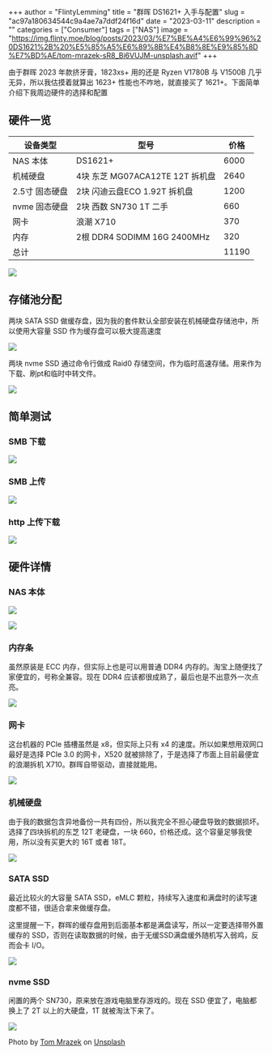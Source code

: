 +++
author = "FlintyLemming"
title = "群晖 DS1621+ 入手与配置"
slug = "ac97a180634544c9a4ae7a7ddf24f16d"
date = "2023-03-11"
description = ""
categories = ["Consumer"]
tags = ["NAS"]
image = "https://img.flinty.moe/blog/posts/2023/03/%E7%BE%A4%E6%99%96%20DS1621%2B%20%E5%85%A5%E6%89%8B%E4%B8%8E%E9%85%8D%E7%BD%AE/tom-mrazek-sR8_Bi6VUJM-unsplash.avif"
+++

由于群晖 2023 年款挤牙膏，1823xs+ 用的还是 Ryzen V1780B 与 V1500B 几乎无异，所以我估摸着就算出 1623+ 性能也不咋地，就直接买了 1621+。下面简单介绍下我周边硬件的选择和配置

## 硬件一览

| 设备类型 | 型号 | 价格 |
| --- | --- | --- |
| NAS 本体 | DS1621+ | 6000 |
| 机械硬盘 | 4块 东芝 MG07ACA12TE 12T 拆机盘 | 2640 |
| 2.5寸 固态硬盘 | 2块 闪迪云盘ECO 1.92T 拆机盘 | 1200 |
| nvme 固态硬盘 | 2块 西数 SN730 1T 二手 | 660 |
| 网卡 | 浪潮 X710 | 370 |
| 内存 | 2根 DDR4 SODIMM 16G 2400MHz | 320 |
| 总计 |  | 11190 |

![](https://img.flinty.moe/blog/posts/2023/03/%E7%BE%A4%E6%99%96%20DS1621%2B%20%E5%85%A5%E6%89%8B%E4%B8%8E%E9%85%8D%E7%BD%AE/Untitled.avif)

## 存储池分配

两块 SATA SSD 做缓存盘，因为我的套件默认全部安装在机械硬盘存储池中，所以使用大容量 SSD 作为缓存盘可以极大提高速度

![](https://img.flinty.moe/blog/posts/2023/03/%E7%BE%A4%E6%99%96%20DS1621%2B%20%E5%85%A5%E6%89%8B%E4%B8%8E%E9%85%8D%E7%BD%AE/Untitled%201.avif)

两块 nvme SSD 通过命令行做成 Raid0 存储空间，作为临时高速存储。用来作为下载、刷pt和临时中转文件。

![](https://img.flinty.moe/blog/posts/2023/03/%E7%BE%A4%E6%99%96%20DS1621%2B%20%E5%85%A5%E6%89%8B%E4%B8%8E%E9%85%8D%E7%BD%AE/Untitled%202.avif)

## 简单测试

### SMB 下载

![](https://img.flinty.moe/blog/posts/2023/03/%E7%BE%A4%E6%99%96%20DS1621%2B%20%E5%85%A5%E6%89%8B%E4%B8%8E%E9%85%8D%E7%BD%AE/Untitled%203.avif)

### SMB 上传

![](https://img.flinty.moe/blog/posts/2023/03/%E7%BE%A4%E6%99%96%20DS1621%2B%20%E5%85%A5%E6%89%8B%E4%B8%8E%E9%85%8D%E7%BD%AE/9468317cee88dee6cea77ccdfc73d876.avif)

### http 上传下载

![](https://img.flinty.moe/blog/posts/2023/03/%E7%BE%A4%E6%99%96%20DS1621%2B%20%E5%85%A5%E6%89%8B%E4%B8%8E%E9%85%8D%E7%BD%AE/Untitled%204.avif)

## 硬件详情

### NAS 本体

![](https://img.flinty.moe/blog/posts/2023/03/%E7%BE%A4%E6%99%96%20DS1621%2B%20%E5%85%A5%E6%89%8B%E4%B8%8E%E9%85%8D%E7%BD%AE/IMG_0430.avif)

![](https://img.flinty.moe/blog/posts/2023/03/%E7%BE%A4%E6%99%96%20DS1621%2B%20%E5%85%A5%E6%89%8B%E4%B8%8E%E9%85%8D%E7%BD%AE/IMG_0431.avif)

### 内存条

虽然原装是 ECC 内存，但实际上也是可以用普通 DDR4 内存的。淘宝上随便找了家便宜的，号称全兼容。现在 DDR4 应该都很成熟了，最后也是不出意外一次点亮。

![](https://img.flinty.moe/blog/posts/2023/03/%E7%BE%A4%E6%99%96%20DS1621%2B%20%E5%85%A5%E6%89%8B%E4%B8%8E%E9%85%8D%E7%BD%AE/IMG_0447.avif)

### 网卡

这台机器的 PCIe 插槽虽然是 x8，但实际上只有 x4 的速度。所以如果想用双网口最好是选择 PCIe 3.0 的网卡，X520 就被排除了，于是选择了市面上目前最便宜的浪潮拆机 X710。群晖自带驱动，直接就能用。

![](https://img.flinty.moe/blog/posts/2023/03/%E7%BE%A4%E6%99%96%20DS1621%2B%20%E5%85%A5%E6%89%8B%E4%B8%8E%E9%85%8D%E7%BD%AE/IMG_0491.avif)

### 机械硬盘

由于我的数据包含异地备份一共有四份，所以我完全不担心硬盘导致的数据损坏。选择了四块拆机的东芝 12T 老硬盘，一块 660，价格还成。这个容量足够我使用，所以没有买更大的 16T 或者 18T。

![](https://img.flinty.moe/blog/posts/2023/03/%E7%BE%A4%E6%99%96%20DS1621%2B%20%E5%85%A5%E6%89%8B%E4%B8%8E%E9%85%8D%E7%BD%AE/IMG_0980.avif)

### SATA SSD

最近比较火的大容量 SATA SSD，eMLC 颗粒，持续写入速度和满盘时的读写速度都不错，很适合拿来做缓存盘。

这里提醒一下，群晖的缓存盘用到后面基本都是满盘读写，所以一定要选择带外置缓存的 SSD，否则在读取数据的时候，由于无缓SSD满盘缓外随机写入弱鸡，反而会卡 I/O。

![](https://img.flinty.moe/blog/posts/2023/03/%E7%BE%A4%E6%99%96%20DS1621%2B%20%E5%85%A5%E6%89%8B%E4%B8%8E%E9%85%8D%E7%BD%AE/IMG_1073.avif)

### nvme SSD

闲置的两个 SN730，原来放在游戏电脑里存游戏的。现在 SSD 便宜了，电脑都换上了 2T 以上的大硬盘，1T 就被淘汰下来了。

![](https://img.flinty.moe/blog/posts/2023/03/%E7%BE%A4%E6%99%96%20DS1621%2B%20%E5%85%A5%E6%89%8B%E4%B8%8E%E9%85%8D%E7%BD%AE/IMG_0149.avif)

Photo by [Tom Mrazek](https://unsplash.com/@tommrazek?utm_source=unsplash&utm_medium=referral&utm_content=creditCopyText) on [Unsplash](https://unsplash.com/s/photos/nas?utm_source=unsplash&utm_medium=referral&utm_content=creditCopyText)
  